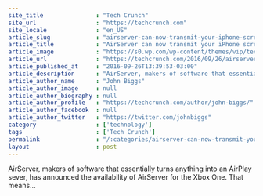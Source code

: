 ```yaml
---
site_title               : "Tech Crunch"
site_url                 : "https://techcrunch.com"
site_locale              : "en_US"
article_slug             : "airserver-can-now-transmit-your-iphone-screen-to-your-xbox"
article_title            : "AirServer can now transmit your iPhone screen to your Xbox"
article_image            : "https://s0.wp.com/wp-content/themes/vip/techcrunch-2013/assets/images/techcrunch.opengraph.default.png"
article_url              : "https://techcrunch.com/2016/09/26/airserver-can-now-transmit-your-iphone-screen-to-your-xbox/"
article_published_at     : "2016-09-26T13:39:53-03:00"
article_description      : "AirServer, makers of software that essentially turns anything into an AirPlay sever, has announced the availability of AirServer for the Xbox One. That means..."
article_author_name      : "John Biggs"
article_author_image     : null
article_author_biography : null
article_author_profile   : "https://techcrunch.com/author/john-biggs/"
article_author_facebook  : null
article_author_twitter   : "https://twitter.com/johnbiggs"
category                 : ['technology']
tags                     : ['Tech Crunch']
permalink                : "/:categories/airserver-can-now-transmit-your-iphone-screen-to-your-xbox/"
layout                   : post
---
```


AirServer, makers of software that essentially turns anything into an AirPlay sever, has announced the availability of AirServer for the Xbox One. That means...

